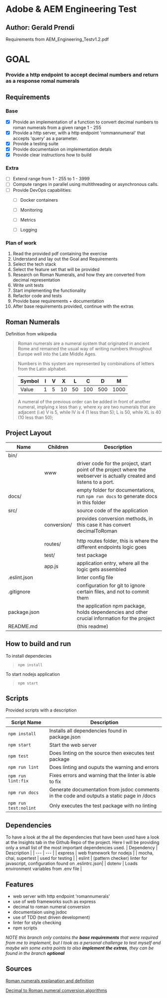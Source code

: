 # Adobe & AEM Engineering Test
## Author: Gerald Prendi

Requirements from AEM_Engineering_Testv1.2.pdf

# GOAL
###  **Provide a http endpoint to accept decimal numbers and return as a response romal numerals**

## Requirements
### Base
- [x] Provide an implementation of a function to convert decimal numbers to roman numerals from a given range 1 - 255
- [x] Provide a http server, with a http endpoint 'rommannumeral' that accepts 'query' as a parameter.
- [x] Provide a testing suite
- [x] Provide documentaion on implementation detals
- [x] Provide clear instructions how to build 

### Extra
- [ ] Extend range from 1 - 255 to 1 - 3999
- [ ] Compute ranges in parallel using multithreading or asynchronous calls.
- [ ] Provide DevOps capabilities:
    - [ ] Docker containers
    - [ ] Monitoring
    - [ ] Metrics
    - [ ] Logging


### Plan of work
1. Read the provided pdf containing the exercise
2. Understand and lay out the Goal and Requirements
3. Select the tech stack
4. Select the feature set that will be provided
5. Research on Roman Numerals, and how they are converted from decimal representation
6. Write unit tests
7. Start implementing the functionality
8. Refactor code and tests
9. Provide base requirements + documentation
10. After base requirements provided, continue with the extras


## Roman Numerals
Definition from wikipedia
> Roman numerals are a numeral system that originated in ancient Rome and remained the usual way of writing numbers throughout Europe well into the Late Middle Ages. 

> Numbers in this system are represented by combinations of letters from the Latin alphabet. 

>| Symbol |  I  |  V  |  X  |  L  |  C  |  D  |  M  |
>| ------ | --- | --- | --- | --- | --- | --- | --- |
>| Value  |  1  |  5  |  10 |  50 | 100 | 500 | 1000|

> A numeral of the previous order can be added in front of another numeral, implying x less than y, where xy are two numerals that are adjacent
> (i.e) V is 5, while IV is 4 (1 less than 5); L is 50, while XL is 40 (10 less than 50);

## Project Layout
| Name | Children | Description |
| --- | --- | --- |
|bin/ |     |     |           
|     | www | driver code for the project, start point of the project where the webserver is actually created and listens to a port. |
|docs/|     |       empty folder for documentations, run `npm run docs` to generate docs in this folder |
|src/ |     |       source code of the application |
|  | conversion/    |       provides conversion methods, in this case it has convert decimalToRoman |
|  |
|  | routes/        |       http routes folder, this is where the different endpoints logic goes |
|  | test/          |       test package |
|  | app.js         |       application entry, where all the logic gets assembled |
| .eslint.json |       |       linter config file | 
| .gitignore   |       |       configuration for git to ignore certain files, and not to commit them |
| package.json |       |       the application npm package, holds dependencies and other crucial information for the project |
|  README.md   |       |       (this readme)   |


## How to build and run

To install dependecies
> `npm install`

To start nodejs application
> `npm start`

## Scripts

Provided scripts with a description

| Script Name | Description |
|    ---      |     ---     |
| `npm install` | Installs all dependencies found in package.json |
| `npm start`   | Start the web server |
| `npm test`    | Does linting on the source then executes test package |
| `npm run lint` | Does linting and ouputs the warning and errors |
| `npm run lint:fix` | Fixes errors and warning that the linter is able to fix |
| `npm run docs` | Generate documentation from jsdoc comments in the code and outputs a static page in /docs |
| `npm run test:nolint` | Only executes the test package with no linting | 

## Dependencies

To have a look at the all the dependencies that have been used have a look at the Insights tab in the Github Repo of the project.
Here I will be providing only a small list of the most important dependencies used.
|  Dependency | Description |
|     ---     |     ---     |
|   express   |  web framework for nodejs |
|   mocha, chai, supertest | used for testing |
|   eslint    | (pattern checker) linter for javascript, configuration found on .eslintrc.json|
| dotenv  | Loads environment variables from .env file |


## Features
- web server with http endpoint 'romannumerals'
- use of web frameworks such as express
- decimal to roman numeral conversion
- documentaion using jsdoc
- use of TDD (test driven development)
- linter for style checking
- npm scripts


*NOTE this branch only contains the **base requirements** that were required from me to implement, but I took as a personal challenge to test myself and maybe win some extra points to also **implement the extras**, they can be found in the branch **optional***

## Sources

[Roman numerals explanation and definition](https://en.wikipedia.org/wiki/Roman_numerals)

[Decimal to Roman numeral conversion algorithms](https://www.geeksforgeeks.org/converting-decimal-number-lying-between-1-to-3999-to-roman-numerals/)